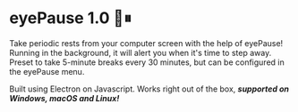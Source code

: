 # eyePause 1.0 👀⏸

Take periodic rests from your computer screen with the help of eyePause! Running in the background, it will alert you when it's time to step away. Preset to take 5-minute breaks every 30 minutes, but can be configured in the eyePause menu. 

Built using Electron on Javascript. Works right out of the box, ***supported on Windows, macOS and Linux!***